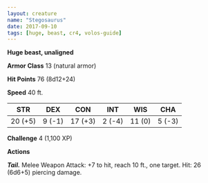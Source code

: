 ```yaml
---
layout: creature
name: "Stegosaurus"
date: 2017-09-10
tags: [huge, beast, cr4, volos-guide]
---
```


**Huge beast, unaligned**

**Armor Class** 13 (natural armor)

**Hit Points** 76 (8d12+24)

**Speed** 40 ft.

|   STR   |   DEX   |   CON   |   INT   |   WIS   |   CHA   |
|:-----:|:-----:|:-----:|:-----:|:-----:|:-----:|
| 20 (+5) | 9 (-1) | 17 (+3) | 2 (-4) | 11 (0) | 5 (-3) |

**Challenge** 4 (1,100 XP)

**Actions**

***Tail.*** Melee Weapon Attack: +7 to hit, reach 10 ft., one target. Hit: 26 (6d6+5) piercing damage.

